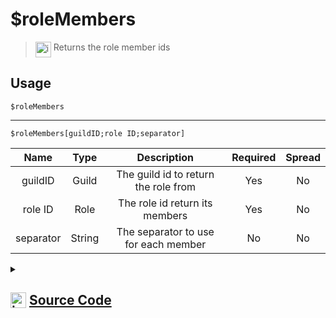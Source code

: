 # $roleMembers
> <img align="top" src="https://upload.wikimedia.org/wikipedia/commons/thumb/e/e4/Infobox_info_icon.svg/160px-Infobox_info_icon.svg.png?20150409153300" alt="image" width="25" height="auto"> Returns the role member ids
## Usage
```
$roleMembers
```
---
```
$roleMembers[guildID;role ID;separator]
```
| Name | Type | Description | Required | Spread
| :---: | :---: | :---: | :---: | :---: |
guildID | Guild | The guild id to return the role from | Yes | No
role ID | Role | The role id return its members | Yes | No
separator | String | The separator to use for each member | No | No
<details>
<summary>
    
## <img align="top" src="https://cdn4.iconfinder.com/data/icons/iconsimple-logotypes/512/github-512.png" alt="image" width="25" height="auto">  [Source Code](https://github.com/tryforge/ForgeScript-V2/blob/main/src/native/roleMembers.ts)
    
</summary>
    
```ts
import { ArgType, NativeFunction, Return } from "../structures"

export default new NativeFunction({
    name: "$roleMembers",
    version: "1.0.0",
    description: "Returns the role member ids",
    brackets: false,
    unwrap: true,
    args: [
        {
            name: "guildID",
            description: "The guild id to return the role from",
            rest: false,
            type: ArgType.Guild,
            required: true,
        },
        {
            name: "role ID",
            description: "The role id return its members",
            rest: false,
            type: ArgType.Role,
            pointer: 0,
            required: true,
        },
        {
            name: "separator",
            description: "The separator to use for each member",
            rest: false,
            type: ArgType.String,
        },
    ],
    execute(ctx, [guild, role, sep]) {
        return Return.success((role ?? ctx.role)?.members.map((x) => x.id).join(sep || ", "))
    },
})

```
    
</details>